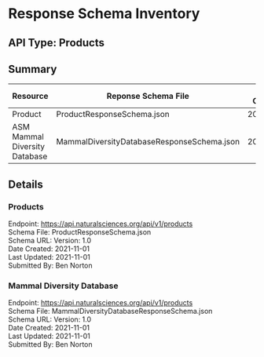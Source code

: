 # Response Schema Inventory
## API Type: Products

## Summary  
| Resource                      | Reponse Schema File                        | Date Created | Version |
| ----------------------------- | ------------------------------------------ | ------------ | ------- |
| Product                       | ProductResponseSchema.json                 | 20211101     | 1       |
| ASM Mammal Diversity Database | MammalDiversityDatabaseResponseSchema.json | 20211101     | 1       |

## Details   
### Products  
Endpoint: https://api.naturalsciences.org/api/v1/products  
Schema File:  ProductResponseSchema.json  
Schema URL: 
Version: 1.0  
Date Created: 2021-11-01  
Last Updated: 2021-11-01  
Submitted By: Ben Norton  
  
### Mammal Diversity Database   
Endpoint: https://api.naturalsciences.org/api/v1/products  
Schema File:  MammalDiversityDatabaseResponseSchema.json  
Schema URL: 
Version: 1.0  
Date Created: 2021-11-01  
Last Updated: 2021-11-01  
Submitted By: Ben Norton  
